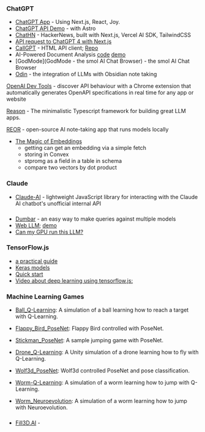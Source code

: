 ### ChatGPT

+ [ChatGPT App](https://github.com/enricoros/nextjs-chatgpt-app) - Using Next.js, React, Joy.  
+ [ChatGPT API Demo](https://github.com/ddiu8081/chatgpt-demo) - with Astro
+ [ChatHN](https://github.com/steven-tey/chathn) - HackerNews, built with Next.js, Vercel AI SDK, TailwindCSS
+ [API request to ChatGPT 4 with Next.js](https://medium.com/@JohanFriedner/make-an-api-request-to-chat-gpt-4-with-next-js-using-javascript-c238b47bd88a)
+ [CallGPT](https://dmingod.github.io/CallGPT/chat_gpt.html) - HTML API client; [Repo](https://github.com/dminGod/CallGPT)
+ AI-Powered Document Analysis [code](https://github.com/pashpashpash/vault-ai/blob/master/README.md)  [demo](https://vault.pash.city/)
+ [GodMode](GodMode - the smol AI Chat Browser)  - the smol AI Chat Browser
+ [Odin](https://github.com/memgraph/odin) - the integration of LLMs with Obsidian note taking


[OpenAI Dev Tools](https://github.com/AndrewWalsh/openapi-devtools) - discover API behaviour with a Chrome extension that automatically generates OpenAPI specifications in real time for any app or website

[Reason](https://github.com/try-reason/reason) - The minimalistic Typescript framework for building great LLM apps.

[REOR](https://github.com/reorproject/reor) -  open-source AI note-taking app that runs models locally

+ [The Magic of Embeddings](https://stack.convex.dev/the-magic-of-embeddings)
     + getting can get an embedding via a simple fetch
     + storing in Convex
     + stpromg as a field in a table in schema
     +  compare two vectors by dot product
 
### Claude
+ [Claude-AI](https://github.com/Explosion-Scratch/claude-unofficial-api) - lightweight JavaScript library for interacting with the Claude AI chatbot's unofficial internal API

###
+ [Dumbar](https://github.com/JerrySievert/Dumbar) - an easy way to make queries against multiple models
+ [Web LLM](https://webllm.mlc.ai/); [demo](https://webllm.mlc.ai/)
+ [Can my GPU run this LLM?](https://github.com/RahulSChand/gpu_poor)


### TensorFlow.js

+ [a practical guide](https://blog.yellowant.com/tensorflow-js-a-practical-guide-2ed58327c455)
+ [Keras models](https://js.tensorflow.org/tutorials/import-keras.html)
+ [Quick start](https://ml5js.org/docs/quick-start)
+ [Video about deep learning using tensorflow.js: ](https://youtu.be/SV-cgdobtTA)

### Machine Learning Games

* [Ball_Q-Learning](https://github.com/Ghassen-Chaabouni/machine_learning_games/tree/master/Ball_Q-Learning): A simulation of a ball learning how to reach a target with Q-Learning.

* [Flappy_Bird_PoseNet](https://github.com/Ghassen-Chaabouni/machine_learning_games/tree/master/Flappy_Bird_PoseNet): Flappy Bird controlled with PoseNet.

* [Stickman_PoseNet](https://github.com/Ghassen-Chaabouni/machine_learning_games/tree/master/Stickman_PoseNet): A sample jumping game with PoseNet.

* [Drone_Q-Learning](https://github.com/Ghassen-Chaabouni/machine_learning_games/tree/master/Unity/Drone_Q-Learning): A Unity simulation of a drone learning how to fly with Q-Learning.

* [Wolf3d_PoseNet](https://github.com/Ghassen-Chaabouni/machine_learning_games/tree/master/Wolf3d_PoseNet): Wolf3d controlled PoseNet and pose classification.

* [Worm-Q-Learning](https://github.com/Ghassen-Chaabouni/machine_learning_games/tree/master/Worm-Q-Learning): A simulation of a worm learning how to jump with Q-Learning.
   
* [Worm_Neuroevolution](https://github.com/Ghassen-Chaabouni/machine_learning_games/tree/master/Worm_Neuroevolution): A simulation of a worm learning how to jump with Neuroevolution.

  ###
* [Fill3D.AI](https://github.com/fill3d/fill) - 



